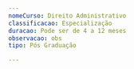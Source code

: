 ```yaml
---
nomeCurso: Direito Administrativo
classificacao: Especialização
duracao: Pode ser de 4 a 12 meses
observacao: obs
tipo: Pós Graduação

---
```


